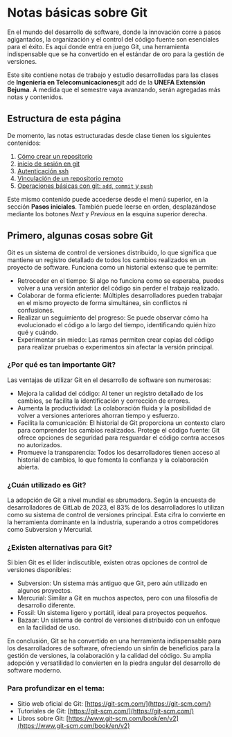 # Notas básicas sobre Git

En el mundo del desarrollo de software, donde la innovación corre a pasos agigantados, la organización y el control del código fuente son esenciales para el éxito. Es aquí donde entra en juego Git, una herramienta indispensable que se ha convertido en el estándar de oro para la gestión de versiones.

Este site contiene notas de trabajo y estudio desarrolladas para las clases de **Ingeniería en Telecomunicaciones**git add de la **UNEFA Extensión Bejuma**. A medida que el semestre vaya avanzando, serán agregadas más notas y contenidos.

## Estructura de esta página

De momento, las notas estructuradas desde clase tienen los siguientes contenidos:

1. [Cómo crear un repositorio](Cómo%20crear%20un%20repositorio%20de%20github.md)
2. [inicio de sesión en git](Inicio%20de%20sesion.md)
3. [Autenticación ssh](Autenticación%20ssh.md)
4. [Vinculación de un repositorio remoto](Vincular%20un%20repositorio%20remoto.md)
5. [Operaciones básicas con git: `add`, `commit` y `push`](Git%20commit%20y%20push.md)

Este mismo contenido puede accederse desde el menú superior, en la sección **Pasos iniciales**. También puede leerse en orden, desplazándose mediante los botones *Next* y *Previous* en la esquina superior derecha.

## Primero, algunas cosas sobre Git

Git es un sistema de control de versiones distribuido, lo que significa que mantiene un registro detallado de todos los cambios realizados en un proyecto de software. Funciona como un historial extenso que te permite:

* Retroceder en el tiempo: Si algo no funciona como se esperaba, puedes volver a una versión anterior del código sin perder el trabajo realizado.
* Colaborar de forma eficiente: Múltiples desarrolladores pueden trabajar en el mismo proyecto de forma simultánea, sin conflictos ni confusiones.
* Realizar un seguimiento del progreso: Se puede observar cómo ha evolucionado el código a lo largo del tiempo, identificando quién hizo qué y cuándo.
* Experimentar sin miedo: Las ramas permiten crear copias del código para realizar pruebas o experimentos sin afectar la versión principal.

### ¿Por qué es tan importante Git?

Las ventajas de utilizar Git en el desarrollo de software son numerosas:

* Mejora la calidad del código: Al tener un registro detallado de los cambios, se facilita la identificación y corrección de errores.
* Aumenta la productividad: La colaboración fluida y la posibilidad de volver a versiones anteriores ahorran tiempo y esfuerzo.
* Facilita la comunicación: El historial de Git proporciona un contexto claro para comprender los cambios realizados.
Protege el código fuente: Git ofrece opciones de seguridad para resguardar el código contra accesos no autorizados.
* Promueve la transparencia: Todos los desarrolladores tienen acceso al historial de cambios, lo que fomenta la confianza y la colaboración abierta.

### ¿Cuán utilizado es Git?

La adopción de Git a nivel mundial es abrumadora. Según la encuesta de desarrolladores de GitLab de 2023, el 83% de los desarrolladores lo utilizan como su sistema de control de versiones principal. Esta cifra lo convierte en la herramienta dominante en la industria, superando a otros competidores como Subversion y Mercurial.

### ¿Existen alternativas para Git?

Si bien Git es el líder indiscutible, existen otras opciones de control de versiones disponibles:

* Subversion: Un sistema más antiguo que Git, pero aún utilizado en algunos proyectos.
* Mercurial: Similar a Git en muchos aspectos, pero con una filosofía de desarrollo diferente.
* Fossil: Un sistema ligero y portátil, ideal para proyectos pequeños.
* Bazaar: Un sistema de control de versiones distribuido con un enfoque en la facilidad de uso.

En conclusión, Git se ha convertido en una herramienta indispensable para los desarrolladores de software, ofreciendo un sinfín de beneficios para la gestión de versiones, la colaboración y la calidad del código. Su amplia adopción y versatilidad lo convierten en la piedra angular del desarrollo de software moderno.

### Para profundizar en el tema:

* Sitio web oficial de Git: [https://git-scm.com/](https://git-scm.com/)
* Tutoriales de Git: [https://git-scm.com/](https://git-scm.com/)
* Libros sobre Git: [https://www.git-scm.com/book/en/v2](https://www.git-scm.com/book/en/v2)

